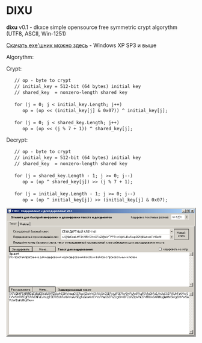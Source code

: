 # DIXU

**dixu** v0.1 - dkxce simple opensource free symmetric crypt algorythm (UTF8, ASCII, Win-1251)

[Скачать exe'шник можно здесь](https://github.com/dkxce/DIXU/releases/tag/dixuv0.1) - Windows XP SP3 и выше

Algorythm:
 
   Crypt:  
   
       // op - byte to crypt
       // initial_key = 512-bit (64 bytes) initial key
       // shared_key  = nonzero-length shared key
       
       for (j = 0; j < initial_key.Length; j++)
          op = (op << (initial_key[j] & 0x07)) ^ initial_key[j];
          
       for (j = 0; j < shared_key.Length; j++)
          op = (op << (j % 7 + 1)) ^ shared_key[j];
          
   Decrypt:    
   
       // op - byte to crypt
       // initial_key = 512-bit (64 bytes) initial key
       // shared_key  = nonzero-length shared key
       
       for (j = shared_key.Length - 1; j >= 0; j--)
          op = (op ^ shared_key[j]) >> (j % 7 + 1);
          
       for (j = initial_key.Length - 1; j >= 0; j--)
          op = (op ^ initial_key[j]) >> (initial_key[j] & 0x07);
   

<img src="window.png"/>
